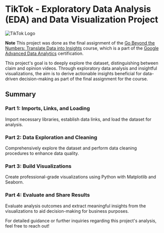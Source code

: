 # TikTok - Exploratory Data Analysis (EDA) and Data Visualization Project

![TikTok Logo](https://upload.wikimedia.org/wikipedia/en/thumb/a/a9/TikTok_logo.svg/500px-TikTok_logo.svg.png?20200415104610)

**Note**
This project was done as the final assignment of the [Go Beyond the Numbers: Translate Data into Insights](https://www.coursera.org/learn/go-beyond-the-numbers-translate-data-into-insight) course, which is a part of the [Google Advanced Data Analytics](https://www.coursera.org/professional-certificates/google-advanced-data-analytics) certification.

This project's goal is to deeply explore the dataset, distinguishing between claim and opinion videos. Through exploratory data analysis and insightful visualizations, the aim is to derive actionable insights beneficial for data-driven decision-making as part of the final assignment for the course.

## Summary

### Part 1: Imports, Links, and Loading
Import necessary libraries, establish data links, and load the dataset for analysis.

### Part 2: Data Exploration and Cleaning
Comprehensively explore the dataset and perform data cleaning procedures to enhance data quality.

### Part 3: Build Visualizations
Create professional-grade visualizations using Python with Matplotlib and Seaborn.

### Part 4: Evaluate and Share Results
Evaluate analysis outcomes and extract meaningful insights from the visualizations to aid decision-making for business purposes.


For detailed guidance or further inquiries regarding this project's analysis, feel free to reach out!
